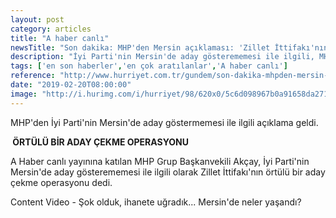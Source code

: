 ```yaml
---
layout: post
category: articles
title: "A haber canlı"
newsTitle: "Son dakika: MHP'den Mersin açıklaması: 'Zillet İttifakı'nın örtülü bir aday çekme operasyonu"
description: "İyi Parti'nin Mersin'de aday gösterememesi ile ilgili, MHP'den dikkat çeken bir açıklama geldi. MHP Grup Başkanvekili Akçay, Zillet İttifakı'nın örtülü bir aday çekme operasyonu dedi."
tags: ['en son haberler','en çok aratılanlar','A haber canlı']
reference: "http://www.hurriyet.com.tr/gundem/son-dakika-mhpden-mersin-aciklamasi-zillet-ittifakinin-ortulu-bir-aday-cekme-operasyonu-41123339"
date: "2019-02-20T08:00:00"
image: "http://i.hurimg.com/i/hurriyet/98/620x0/5c6d098967b0a91658da271a.jpg"
---
```


<p>MHP'den İyi Parti'nin Mersin'de aday g&ouml;stermemesi ile ilgili a&ccedil;ıklama geldi.</p>
<p><strong>&nbsp;&Ouml;RT&Uuml;L&Uuml; BİR ADAY &Ccedil;EKME OPERASYONU</strong></p>
<p>A Haber canlı yayınına katılan MHP Grup Başkanvekili Ak&ccedil;ay, İyi Parti'nin Mersin'de aday g&ouml;sterememesi ile ilgili olarak Zillet İttifakı'nın &ouml;rt&uuml;l&uuml; bir aday &ccedil;ekme operasyonu dedi.</p>
<section id=41123409 class=insert insert-controls mceNonEditable data-type=NewsVideo data-silentstart=false data-autostart=scroll data-mouseovervolumeup=true data-playsinline=false data-pubname=hurriyet data-pubcategory=hr_gundem data-pubcontentvideo=41123339 data-viewtype=black data-bartype=video data-contenttype=0 data-showspot=0>Content Video - Şok olduk, ihanete uğradık... Mersin'de neler yaşandı?</section>